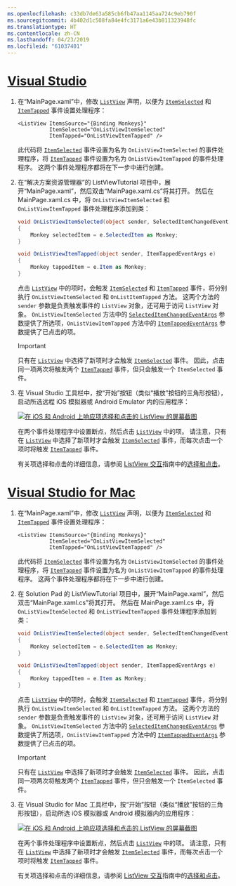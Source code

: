```yaml
---
ms.openlocfilehash: c33db7de63a585cb6fb47aa1145aa724c9eb790f
ms.sourcegitcommit: 4b402d1c508fa84e4fc3171a6e43b811323948fc
ms.translationtype: HT
ms.contentlocale: zh-CN
ms.lasthandoff: 04/23/2019
ms.locfileid: "61037401"
---
```

# <a name="visual-studiotabvswin"></a>[Visual Studio](#tab/vswin)

1. 在“MainPage.xaml”中，修改 [`ListView`](xref:Xamarin.Forms.ListView) 声明，以便为 [`ItemSelected`](xref:Xamarin.Forms.ListView.ItemSelected) 和 [`ItemTapped`](xref:Xamarin.Forms.ListView.ItemTapped) 事件设置处理程序：

    ```xaml
    <ListView ItemsSource="{Binding Monkeys}"
              ItemSelected="OnListViewItemSelected"
              ItemTapped="OnListViewItemTapped" />
    ```

    此代码将 [`ItemSelected`](xref:Xamarin.Forms.ListView.ItemSelected) 事件设置为名为 `OnListViewItemSelected` 的事件处理程序，将 [`ItemTapped`](xref:Xamarin.Forms.ListView.ItemTapped) 事件设置为名为 `OnListViewItemTapped` 的事件处理程序。 这两个事件处理程序都将在下一步中进行创建。

1. 在“解决方案资源管理器”的 ListViewTutorial 项目中，展开“MainPage.xaml”，然后双击“MainPage.xaml.cs”将其打开。 然后在 MainPage.xaml.cs 中，将 `OnListViewItemSelected` 和 `OnListViewItemTapped` 事件处理程序添加到类：

    ```csharp
    void OnListViewItemSelected(object sender, SelectedItemChangedEventArgs e)
    {
        Monkey selectedItem = e.SelectedItem as Monkey;
    }

    void OnListViewItemTapped(object sender, ItemTappedEventArgs e)
    {
        Monkey tappedItem = e.Item as Monkey;
    }
    ```

    点击 [`ListView`](xref:Xamarin.Forms.ListView) 中的项时，会触发 [`ItemSelected`](xref:Xamarin.Forms.ListView.ItemSelected) 和 [`ItemTapped`](xref:Xamarin.Forms.ListView.ItemTapped) 事件，将分别执行 `OnListViewItemSelected` 和 `OnListItemTapped` 方法。 这两个方法的 `sender` 参数是负责触发事件的 `ListView` 对象，还可用于访问 `ListView` 对象。 `OnListViewItemSelected` 方法中的 [`SelectedItemChangedEventArgs`](xref:Xamarin.Forms.SelectedItemChangedEventArgs) 参数提供了所选项，`OnListViewItemTapped` 方法中的 [`ItemTappedEventArgs`](xref:Xamarin.Forms.ItemTappedEventArgs) 参数提供了已点击的项。

    > [!IMPORTANT]
    > 只有在 [`ListView`](xref:Xamarin.Forms.ListView) 中选择了新项时才会触发 [`ItemSelected`](xref:Xamarin.Forms.ListView.ItemSelected) 事件。 因此，点击同一项两次将触发两个 [`ItemTapped`](xref:Xamarin.Forms.ListView.ItemTapped) 事件，但只会触发一个 `ItemSelected` 事件。

1. 在 Visual Studio 工具栏中，按“开始”按钮（类似“播放”按钮的三角形按钮），启动所选远程 iOS 模拟器或 Android Emulator 内的应用程序：

    [![在 iOS 和 Android 上响应项选择和点击的 ListView 的屏幕截图](../images/item-selection.png "ListView 项选择")](../images/item-selection-large.png#lightbox "ListView item selection")

    在两个事件处理程序中设置断点，然后点击 [`ListView`](xref:Xamarin.Forms.ListView) 中的项。 请注意，只有在 [`ListView`](xref:Xamarin.Forms.ListView) 中选择了新项时才会触发 [`ItemSelected`](xref:Xamarin.Forms.ListView.ItemSelected) 事件，而每次点击一个项时将触发 [`ItemTapped`](xref:Xamarin.Forms.ListView.ItemTapped) 事件。

    有关项选择和点击的详细信息，请参阅 [ListView 交互](~/xamarin-forms/user-interface/listview/interactivity.md)指南中的[选择和点击](~/xamarin-forms/user-interface/listview/interactivity.md#selection--taps)。

# <a name="visual-studio-for-mactabvsmac"></a>[Visual Studio for Mac](#tab/vsmac)

1. 在“MainPage.xaml”中，修改 [`ListView`](xref:Xamarin.Forms.ListView) 声明，以便为 [`ItemSelected`](xref:Xamarin.Forms.ListView.ItemSelected) 和 [`ItemTapped`](xref:Xamarin.Forms.ListView.ItemTapped) 事件设置处理程序：

    ```xaml
    <ListView ItemsSource="{Binding Monkeys}"
              ItemSelected="OnListViewItemSelected"
              ItemTapped="OnListViewItemTapped" />
    ```

    此代码将 [`ItemSelected`](xref:Xamarin.Forms.ListView.ItemSelected) 事件设置为名为 `OnListViewItemSelected` 的事件处理程序，将 [`ItemTapped`](xref:Xamarin.Forms.ListView.ItemTapped) 事件设置为名为 `OnListViewItemTapped` 的事件处理程序。 这两个事件处理程序都将在下一步中进行创建。

1. 在 Solution Pad 的 ListViewTutorial 项目中，展开“MainPage.xaml”，然后双击“MainPage.xaml.cs”将其打开。 然后在 MainPage.xaml.cs 中，将 `OnListViewItemSelected` 和 `OnListViewItemTapped` 事件处理程序添加到类：

    ```csharp
    void OnListViewItemSelected(object sender, SelectedItemChangedEventArgs e)
    {
        Monkey selectedItem = e.SelectedItem as Monkey;
    }

    void OnListViewItemTapped(object sender, ItemTappedEventArgs e)
    {
        Monkey tappedItem = e.Item as Monkey;
    }
    ```

    点击 [`ListView`](xref:Xamarin.Forms.ListView) 中的项时，会触发 [`ItemSelected`](xref:Xamarin.Forms.ListView.ItemSelected) 和 [`ItemTapped`](xref:Xamarin.Forms.ListView.ItemTapped) 事件，将分别执行 `OnListViewItemSelected` 和 `OnListItemTapped` 方法。 这两个方法的 `sender` 参数是负责触发事件的 `ListView` 对象，还可用于访问 `ListView` 对象。 `OnListViewItemSelected` 方法中的 [`SelectedItemChangedEventArgs`](xref:Xamarin.Forms.SelectedItemChangedEventArgs) 参数提供了所选项，`OnListViewItemTapped` 方法中的 [`ItemTappedEventArgs`](xref:Xamarin.Forms.ItemTappedEventArgs) 参数提供了已点击的项。

    > [!IMPORTANT]
    > 只有在 [`ListView`](xref:Xamarin.Forms.ListView) 中选择了新项时才会触发 [`ItemSelected`](xref:Xamarin.Forms.ListView.ItemSelected) 事件。 因此，点击同一项两次将触发两个 [`ItemTapped`](xref:Xamarin.Forms.ListView.ItemTapped) 事件，但只会触发一个 `ItemSelected` 事件。

1. 在 Visual Studio for Mac 工具栏中，按“开始”按钮（类似“播放”按钮的三角形按钮），启动所选 iOS 模拟器或 Android 模拟器内的应用程序：

    [![在 iOS 和 Android 上响应项选择和点击的 ListView 的屏幕截图](../images/item-selection.png "ListView 项选择")](../images/item-selection-large.png#lightbox "ListView item selection")

    在两个事件处理程序中设置断点，然后点击 [`ListView`](xref:Xamarin.Forms.ListView) 中的项。 请注意，只有在 [`ListView`](xref:Xamarin.Forms.ListView) 中选择了新项时才会触发 [`ItemSelected`](xref:Xamarin.Forms.ListView.ItemSelected) 事件，而每次点击一个项时将触发 [`ItemTapped`](xref:Xamarin.Forms.ListView.ItemTapped) 事件。

    有关项选择和点击的详细信息，请参阅 [ListView 交互](~/xamarin-forms/user-interface/listview/interactivity.md)指南中的[选择和点击](~/xamarin-forms/user-interface/listview/interactivity.md#selection--taps)。

